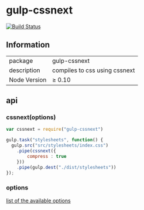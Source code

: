 # gulp-cssnext

[![Build Status](https://travis-ci.org/putaindecode/gulp-cssnext.svg)](https://travis-ci.org/putaindecode/gulp-cssnext)


## Information

<table>
<tr>
<td>package</td><td>gulp-cssnext</td>
</tr>
<tr>
<td>description</td>
<td>compiles to css using cssnext</td>
</tr>
<tr>
<td>Node Version</td>
<td>≥ 0.10</td>
</tr>
</table>

## api

### cssnext(options)

```javascript
var cssnext = require("gulp-cssnext")

gulp.task("stylesheets", function() {
  gulp.src("src/stylesheets/index.css")
    .pipe(cssnext({
        compress : true
    }))
    .pipe(gulp.dest("./dist/stylesheets"))
});
```

### options

[list of the available options](https://github.com/putaindecode/cssnext#nodejs-options)
